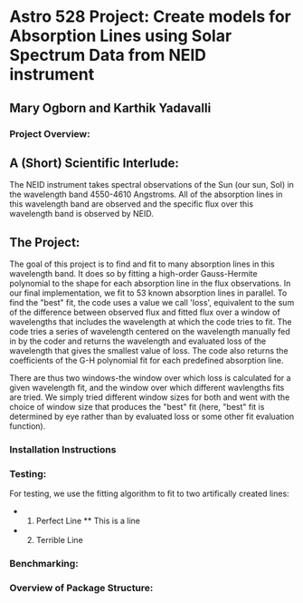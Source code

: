 # Astro 528 Project: Create models for Absorption Lines using Solar Spectrum Data from NEID instrument
## Mary Ogborn and Karthik Yadavalli

### Project Overview:
## A (Short) Scientific Interlude:
The NEID instrument takes spectral observations of the Sun (our sun, Sol) in the wavelength band 4550-4610 Angstroms. All of the absorption lines in this wavelength band are observed and the specific flux over 
this wavelength band is observed by NEID. 
## The Project:
The goal of this project is to find and fit to many absorption lines in this wavelength band. It does so by fitting a high-order Gauss-Hermite polynomial to the shape for each absorption line in the flux observations. 
In our final implementation, we fit to 53 known absorption lines in parallel. To find the "best" fit, the code uses a value we call 'loss', equivalent to the sum of the difference between observed flux and fitted flux over a window 
of wavelengths that includes the wavelength at which the code tries to fit. The code tries a series of wavelength centered on the wavelength manually fed in by the coder and returns the wavelength and evaluated loss of the wavelength
that gives the smallest value of loss. The code also returns the coefficients of the G-H polynomial fit for each predefined absorption line.

There are thus two windows-the window over which loss is calculated for a given wavelength fit, and the window over which different wavlengths fits are tried. We simply tried different window sizes for both and went with the choice of 
window size that produces the "best" fit (here, "best" fit is determined by eye rather than by evaluated loss or some other fit evaluation function).

### Installation Instructions
### Testing:
For testing, we use the fitting algorithm to fit to two artifically created lines:
* 1) Perfect Line
** This is a line 
* 2) Terrible Line

### Benchmarking:
### Overview of Package Structure:

